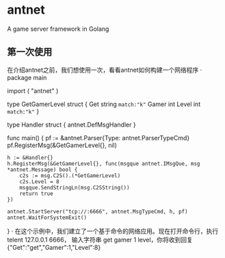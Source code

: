 # antnet
A game server framework in Golang
## 第一次使用
   在介绍antnet之前，我们想使用一次，看看antnet如何构建一个网络程序
   ·
package main

import (
	"antnet"
)

type GetGamerLevel struct {
	Get   string `match:"k"`
	Gamer int
	Level int `match:"k"`
}

type Handler struct {
	antnet.DefMsgHandler
}

func main() {
	pf := &antnet.Parser{Type: antnet.ParserTypeCmd}
	pf.RegisterMsg(&GetGamerLevel{}, nil)

	h := &Handler{}
	h.RegisterMsg(&GetGamerLevel{}, func(msgque antnet.IMsgQue, msg *antnet.Message) bool {
		c2s := msg.C2S().(*GetGamerLevel)
		c2s.Level = 8
		msgque.SendStringLn(msg.C2SString())
		return true
	})

	antnet.StartServer("tcp://:6666", antnet.MsgTypeCmd, h, pf)
	antnet.WaitForSystemExit()
}
·
在这个示例中，我们建立了一个基于命令的网络应用。现在打开命令行，执行telent 127.0.0.1 6666，
输入字符串 get gamer 1 level，你将收到回复{"Get":"get","Gamer":1,"Level":8}
